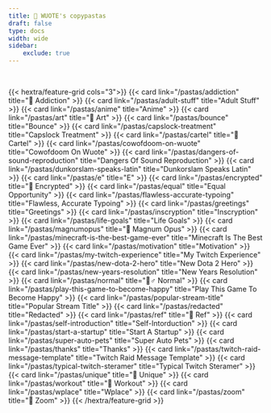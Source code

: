 ```yaml
---
title: 🍝 WUOTE's copypastas
draft: false
type: docs
width: wide
sidebar:
    exclude: true
---
```


<br/>

{{< hextra/feature-grid cols="3">}}
{{< card link="/pastas/addiction" title="💉 Addiction" >}}
{{< card link="/pastas/adult-stuff" title="Adult Stuff" >}}
{{< card link="/pastas/anime" title="Anime" >}}
{{< card link="/pastas/art" title="🎨 Art" >}}
{{< card link="/pastas/bounce" title="Bounce" >}}
{{< card link="/pastas/capslock-treatment" title="Capslock Treatment" >}}
{{< card link="/pastas/cartel" title="🛒 Cartel" >}}
{{< card link="/pastas/cowofdoom-on-wuote" title="Cowofdoom On Wuote" >}}
{{< card link="/pastas/dangers-of-sound-reproduction" title="Dangers Of Sound Reproduction" >}}
{{< card link="/pastas/dunkorslam-speaks-latin" title="Dunkorslam Speaks Latin" >}}
{{< card link="/pastas/e" title="E" >}}
{{< card link="/pastas/encrypted" title="🔐 Encrypted" >}}
{{< card link="/pastas/equal" title="Equal Opportunity" >}}
{{< card link="/pastas/flawless-accurate-typoing" title="Flawless, Accurate Typoing" >}}
{{< card link="/pastas/greetings" title="Greetings" >}}
{{< card link="/pastas/inscryption" title="Inscryption" >}}
{{< card link="/pastas/life-goals" title="Life Goals" >}}
{{< card link="/pastas/magnumopus" title="📜 Magnum Opus" >}}
{{< card link="/pastas/minecraft-is-the-best-game-ever" title="Minecraft Is The Best Game Ever" >}}
{{< card link="/pastas/motivation" title="Motivation" >}}
{{< card link="/pastas/my-twitch-experience" title="My Twitch Experience" >}}
{{< card link="/pastas/new-dota-2-hero" title="New Dota 2 Hero" >}}
{{< card link="/pastas/new-years-resolution" title="New Years Resolution" >}}
{{< card link="/pastas/normal" title="🤷♂ Normal" >}}
{{< card link="/pastas/play-this-game-to-become-happy" title="Play This Game To Become Happy" >}}
{{< card link="/pastas/popular-stream-title" title="Popular Stream Title" >}}
{{< card link="/pastas/redacted" title="Redacted" >}}
{{< card link="/pastas/ref" title="💎 Ref" >}}
{{< card link="/pastas/self-introduction" title="Self-Intorduction" >}}
{{< card link="/pastas/start-a-startup" title="Start A Startup" >}}
{{< card link="/pastas/super-auto-pets" title="Super Auto Pets" >}}
{{< card link="/pastas/thanks" title="Thanks" >}}
{{< card link="/pastas/twitch-raid-message-template" title="Twitch Raid Message Template" >}}
{{< card link="/pastas/typical-twitch-steramer" title="Typical Twitch Steramer" >}}
{{< card link="/pastas/unique" title="🦄 Unique" >}}
{{< card link="/pastas/workout" title="💪 Workout" >}}
{{< card link="/pastas/wplace" title="Wplace" >}}
{{< card link="/pastas/zoom" title="🚾 Zoom" >}}
{{< /hextra/feature-grid >}}
